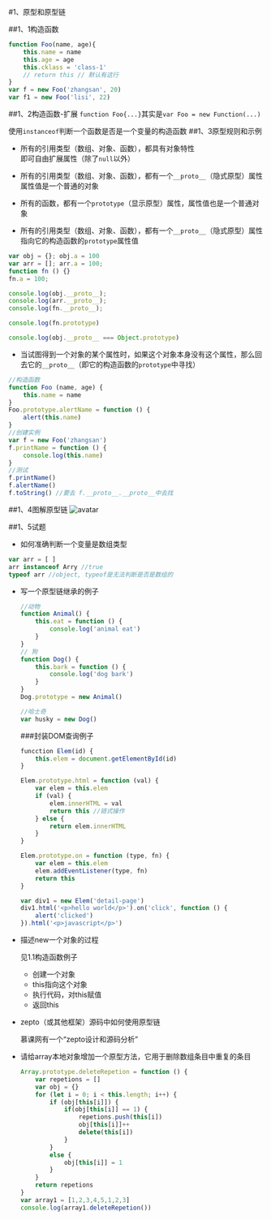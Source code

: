 #1、原型和原型链

##1、1构造函数
```javascript
function Foo(name, age){
	this.name = name
	this.age = age
	this.cklass = 'class-1'
	// return this // 默认有这行
}
var f = new Foo('zhangsan', 20)
var f1 = new Foo('lisi', 22)
```
##1、2构造函数-扩展
`function Foo{...}`其实是`var Foo = new Function(...)`

使用`instanceof`判断一个函数是否是一个变量的构造函数
##1、3原型规则和示例
* 所有的引用类型（数组、对象、函数），都具有对象特性<br>  	即可自由扩展属性（除了`null`以外）

* 所有的引用类型（数组、对象、函数），都有一个`__proto__`（隐式原型）属性<br>	属性值是一个普通的对象

* 所有的函数，都有一个`prototype`（显示原型）属性，属性值也是一个普通对象
 
* 所有的引用类型（数组、对象、函数），都有一个`__proto__`（隐式原型）属性指向它的构造函数的`prototype`属性值

```javascript
var obj = {}; obj.a = 100
var arr = []; arr.a = 100;
function fn () {}
fn.a = 100;

console.log(obj.__proto__);
console.log(arr.__proto__);
console.log(fn.__proto__);

console.log(fn.prototype)

console.log(obj.__proto__ === Object.prototype)
``` 
* 当试图得到一个对象的某个属性时，如果这个对象本身没有这个属性，那么回去它的`__proto__`（即它的构造函数的`prototype`中寻找）

```javascript
//构造函数
function Foo (name, age) {
	this.name = name
}
Foo.prototype.alertName = function () {
	alert(this.name)
}
//创建实例
var f = new Foo('zhangsan')
f.printName = function () {
	console.log(this.name)
}
//测试
f.printName()
f.alertName()
f.toString() //要去 f.__proto__.__proto__中去找
```

##1、4图解原型链
![avatar](/Users/wakexbear/Documents/笔记/images/FA557328-14DA-4A26-9A6F-AA2418444BD6.png)

##1、5试题
* 如何准确判断一个变量是数组类型

 ```javascript
 var arr = [ ]
 arr instanceof Arry //true
 typeof arr //object, typeof是无法判断是否是数组的
 ```
 
* 写一个原型链继承的例子

	```javascript
	//动物
	function Animal() {
		this.eat = function () {
			console.log('animal eat')
		}
	}
	// 狗
	function Dog() {
		this.bark = function () {
			console.log('dog bark')
		}
	}
	Dog.prototype = new Animal()
	
	//哈士奇
	var husky = new Dog()
	```
	
	###封装DOM查询例子
	
	```javascript
	funcction Elem(id) {
		this.elem = document.getElementById(id)
	}
	
	Elem.prototype.html = function (val) {
		var elem = this.elem
		if (val) {
			elem.innerHTML = val
			return this //链式操作
		} else {
			return elem.innerHTML
		}
	}
	
	Elem.prototype.on = function (type, fn) {
		var elem = this.elem
		elem.addEventListener(type, fn)
		return this
	}
	
	var div1 = new Elem('detail-page')
	div1.html('<p>hello world</p>').on('click', function () {
		alert('clicked')
	}).html('<p>javascript</p>')
	```

* 描述new一个对象的过程

	见1.1构造函数例子
	* 创建一个对象
	* this指向这个对象
	* 执行代码，对this赋值
	* 返回this

* zepto（或其他框架）源码中如何使用原型链

	慕课网有一个“zepto设计和源码分析”
	
* 请给array本地对象增加一个原型方法，它用于删除数组条目中重复的条目
 
	```javascript
	Array.prototype.deleteRepetion = function () {
		var repetions = []
		var obj = {}
		for (let i = 0; i < this.length; i++) {
	 		if (obj[this[i]]) {  
		        if(obj[this[i]] == 1) {  
		            repetions.push(this[i])
		            obj[this[i]]++
		            delete(this[i])
		        }  
		    }  
		    else {  
		        obj[this[i]] = 1
		    }  
		}
	    return repetions
	}
	var array1 = [1,2,3,4,5,1,2,3]
	console.log(array1.deleteRepetion())
	```